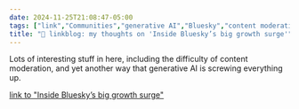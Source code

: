 ```yaml
---
date: 2024-11-25T21:08:47-05:00
tags: ["link","Communities","generative AI","Bluesky","content moderation"]
title: "🔗 linkblog: my thoughts on 'Inside Bluesky’s big growth surge'"
---
```

Lots of interesting stuff in here, including the difficulty of content moderation, and yet another way that generative AI is screwing everything up.

[link to "Inside Bluesky’s big growth surge"](https://www.platformer.news/bluesky-growth-content-moderation-trust-safety-interview/?ref=platformer-newsletter)